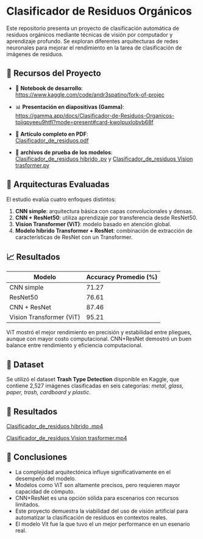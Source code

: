 # Clasificador de Residuos Orgánicos

Este repositorio presenta un proyecto de clasificación automática de residuos orgánicos mediante técnicas de visión por computador y aprendizaje profundo. Se exploran diferentes arquitecturas de redes neuronales para mejorar el rendimiento en la tarea de clasificación de imágenes de residuos.

## 🔗 Recursos del Proyecto

- 📓 **Notebook de desarrollo**:  
  https://www.kaggle.com/code/andr3spatino/fork-of-projec

- 📊 **Presentación en diapositivas (Gamma)**:  
  https://gamma.app/docs/Clasificador-de-Residuos-Organicos-tpijqpyeeu9htfl?mode=present#card-kwolpuxlobvb68f

- 📄 **Artículo completo en PDF**:  
  [Clasificador_de_residuos.pdf](./Clasificador_de_residuos.pdf)

- 📄 **archivos de prueba de los modelos**:  
  [Clasificador_de_residuos hibrido .py](./webcam_inferencia_Version2.py) y [Clasificador_de_residuos Vision trasformer.py](./webcam_inferencia_VIT_Version4.py)

## 🧠 Arquitecturas Evaluadas

El estudio evalúa cuatro enfoques distintos:

1. **CNN simple**: arquitectura básica con capas convolucionales y densas.
2. **CNN + ResNet50**: utiliza aprendizaje por transferencia desde ResNet50.
3. **Vision Transformer (ViT)**: modelo basado en atención global.
4. **Modelo híbrido Transformer + ResNet**: combinación de extracción de características de ResNet con un Transformer.

## 📈 Resultados

| Modelo                         | Accuracy Promedio (%) |
|-------------------------------|------------------------|
| CNN simple                    | 71.27                 |
| ResNet50                      | 76.61                 |
| CNN + ResNet                  | 87.46                 |
| Vision Transformer (ViT)      | 95.21                 |

ViT mostró el mejor rendimiento en precisión y estabilidad entre pliegues, aunque con mayor costo computacional. CNN+ResNet demostró un buen balance entre rendimiento y eficiencia computacional.

## 🧪 Dataset

Se utilizó el dataset **Trash Type Detection** disponible en Kaggle, que contiene 2,527 imágenes clasificadas en seis categorías: *metal, glass, paper, trash, cardboard y plastic*.

## 📌 Resultados
 [Clasificador_de_residuos hibrido .mp4](./Hibrido.mp4) 
 
 [Clasificador_de_residuos Vision trasformer.mp4](./VIT.mp4)

## 📌 Conclusiones

- La complejidad arquitectónica influye significativamente en el desempeño del modelo.
- Modelos como ViT son altamente precisos, pero requieren mayor capacidad de cómputo.
- CNN+ResNet es una opción sólida para escenarios con recursos limitados.
- Este proyecto demuestra la viabilidad del uso de visión artificial para automatizar la clasificación de residuos en contextos reales.
- El modelo Vit fue la que tuvo el un mejor performance en un esenario real.
